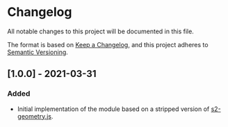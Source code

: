 # Changelog
All notable changes to this project will be documented in this file.

The format is based on [Keep a Changelog](https://keepachangelog.com/en/1.0.0/),
and this project adheres to [Semantic Versioning](https://semver.org/spec/v2.0.0.html).

## [1.0.0] - 2021-03-31

### Added
* Initial implementation of the module based on a stripped version of [s2-geometry.js](https://git.coolaj86.com/coolaj86/s2-geometry.js).